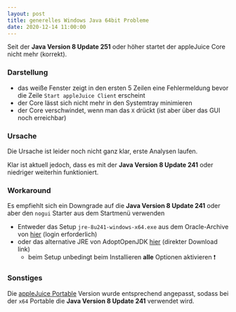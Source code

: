 ```yaml
---
layout: post 
title: generelles Windows Java 64bit Probleme
date: 2020-12-14 11:00:00
---
```


Seit der **Java Version 8 Update 251** oder höher startet der appleJuice Core nicht mehr (korrekt).

### Darstellung

- das weiße Fenster zeigt in den ersten 5 Zeilen eine Fehlermeldung bevor die Zeile `Start appleJuice Client` erscheint
- der Core lässt sich nicht mehr in den Systemtray minimieren
- der Core verschwindet, wenn man das `X` drückt (ist aber über das GUI noch erreichbar)


### Ursache

Die Ursache ist leider noch nicht ganz klar, erste Analysen laufen.

Klar ist aktuell jedoch, dass es mit der **Java Version 8 Update 241** oder niedriger weiterhin funktioniert.

### Workaround

Es empfiehlt sich ein Downgrade auf die **Java Version 8 Update 241** oder aber den `nogui` Starter aus dem Startmenü verwenden

- Entweder das Setup `jre-8u241-windows-x64.exe` aus dem Oracle-Archive von [hier](https://www.oracle.com/java/technologies/javase/javase8u211-later-archive-downloads.html) (login erforderlich)
- oder das alternative JRE von AdoptOpenJDK [hier](https://api.adoptopenjdk.net/v3/installer/version/jdk8u242-b08/windows/x64/jre/hotspot/normal/adoptopenjdk?project=jdk) (direkter Download link)
    - beim Setup unbedingt beim Installieren **alle** Optionen aktivieren :heavy_exclamation_mark:

### Sonstiges

Die [appleJuice Portable](/downloads/applejuice-portable/) Version wurde entsprechend angepasst, sodass bei der `x64` Portable die **Java Version 8 Update 241** verwendet wird.
